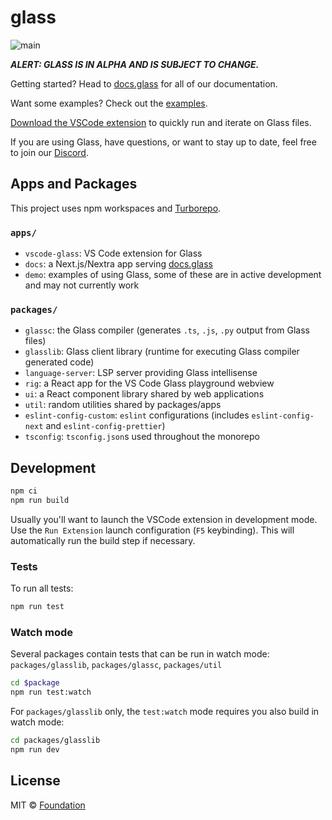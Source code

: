 # glass

![main](https://github.com/glass-lang/glass/actions/workflows/main.yml/badge.svg)

_**ALERT: GLASS IS IN ALPHA AND IS SUBJECT TO CHANGE.**_

Getting started? Head to [docs.glass](https://docs.glass) for all of our documentation.

Want some examples? Check out the [examples](https://github.com/glass-lang/glass/tree/main/apps/demo/examples).

[Download the VSCode extension](http://vscode.glass) to quickly run and iterate on Glass files.

If you are using Glass, have questions, or want to stay up to date, feel free to join our [Discord](https://discord.com/invite/H64PFP2DCc).

## Apps and Packages

This project uses npm workspaces and [Turborepo](https://turbo.build/).

### `apps/`

- `vscode-glass`: VS Code extension for Glass
- `docs`: a Next.js/Nextra app serving [docs.glass](https://docs.glass/)
- `demo`: examples of using Glass, some of these are in active development and may not currently work

### `packages/`

- `glassc`: the Glass compiler (generates `.ts`, `.js`, `.py` output from Glass files)
- `glasslib`: Glass client library (runtime for executing Glass compiler generated code)
- `language-server`: LSP server providing Glass intellisense
- `rig`: a React app for the VS Code Glass playground webview
- `ui`: a React component library shared by web applications
- `util`: random utilities shared by packages/apps
- `eslint-config-custom`: `eslint` configurations (includes `eslint-config-next` and `eslint-config-prettier`)
- `tsconfig`: `tsconfig.json`s used throughout the monorepo

## Development

```bash
npm ci
npm run build
```

Usually you'll want to launch the VSCode extension in development mode. Use the `Run Extension` launch configuration (`F5` keybinding). This will automatically run the build step if necessary.

### Tests

To run all tests:

```bash
npm run test
```

### Watch mode

Several packages contain tests that can be run in watch mode: `packages/glasslib`, `packages/glassc`, `packages/util`

```bash
cd $package
npm run test:watch
```

For `packages/glasslib` only, the `test:watch` mode requires you also build in watch mode:

```bash
cd packages/glasslib
npm run dev
```

## License

MIT © [Foundation](https://foundation-ui.com)

